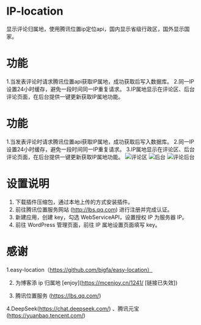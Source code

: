 # IP-location
显示评论归属地，使用腾讯位置ip定位api，国内显示省级行政区，国外显示国家。
# 功能
1.当发表评论时请求腾讯位置api获取IP属地，成功获取后写入数据库。
2.同一IP设置24小时缓存，避免一段时间同一IP重复请求。
3.IP属地显示在评论区、后台评论页面，在后台提供一键更新获取IP属地功能。

# 功能
1.当发表评论时请求腾讯位置api获取IP属地，成功获取后写入数据库。
2.同一IP设置24小时缓存，避免一段时间同一IP重复请求。
3.IP属地显示在评论区、后台评论页面，在后台提供一键更新获取IP属地功能。
![评论区](https://cdn.suiyil.cn/blog/uploads/2025/06/image-4.png "评论区")
![后台](https://cdn.suiyil.cn/blog/uploads/2025/06/image-2.png "后台")
![评论后台](https://cdn.suiyil.cn/blog/uploads/2025/06/image-3.png "评论后台")


# 设置说明
1. 下载插件压缩包，通过本地上传的方式安装插件。
2. 前往腾讯位置服务网站 (http://lbs.qq.com) 进行注册并完成认证。
3. 新建应用，创建 key，勾选 WebServiceAPI，设置授权 IP 为服务器 IP。
4. 前往 WordPress 管理页面，前往 IP 属地设置页面填写 key。

# 感谢
1.easy-location（https://github.com/bigfa/easy-location）

2. 为博客添 ip 归属地 [enjoy](https://mcenjoy.cn/1241/ [链接已失效])

3. 腾讯位置服务 (https://lbs.qq.com/)

4.DeepSeek(https://chat.deepseek.com/) 、腾讯元宝 (https://yuanbao.tencent.com/)
